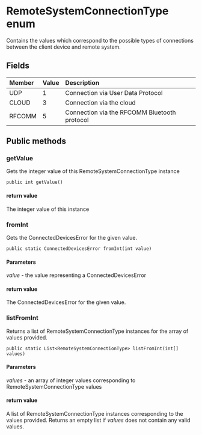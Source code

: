 # RemoteSystemConnectionType enum
Contains the values which correspond to the possible types of connections between the client device and remote system.

## Fields

|Member   |Value   |Description   |
|:--------|:-------|:-------------|
|UDP |1 |Connection via User Data Protocol |
|CLOUD |3 |Connection via the cloud |
|RFCOMM |5 |Connection via the RFCOMM Bluetooth protocol |

## Public methods

### getValue
Gets the integer value of this RemoteSystemConnectionType instance

`public int getValue()`

#### return value  
The integer value of this instance

### fromInt
Gets the ConnectedDevicesError for the given value.

`public static ConnectedDevicesError fromInt(int value)`

#### Parameters  
*value* - the value representing a ConnectedDevicesError

#### return value  
The ConnectedDevicesError for the given value.

### listFromInt
Returns a list of RemoteSystemConnectionType instances for the array of values provided.

`public static List<RemoteSystemConnectionType> listFromInt(int[] values)`

#### Parameters  
*values* - an array of integer values corresponding to RemoteSystemConnectionType values

#### return value  
A list of RemoteSystemConnectionType instances corresponding to the values provided. Returns an empty list if *values* does not contain any valid values.



